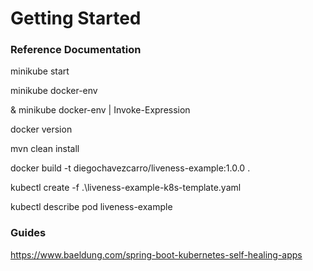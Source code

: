 # Getting Started

### Reference Documentation

minikube start

minikube docker-env

& minikube docker-env | Invoke-Expression

docker version

mvn clean install

docker build -t diegochavezcarro/liveness-example:1.0.0 .

kubectl create -f .\liveness-example-k8s-template.yaml

kubectl describe pod liveness-example

### Guides

https://www.baeldung.com/spring-boot-kubernetes-self-healing-apps

